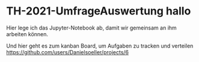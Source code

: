 # TH-2021-UmfrageAuswertung hallo

Hier lege ich das Jupyter-Notebook ab, damit wir gemeinsam an ihm arbeiten können.

Und hier geht es zum kanban Board, um Aufgaben zu tracken und verteilen 
https://github.com/users/Danielsoeller/projects/6
